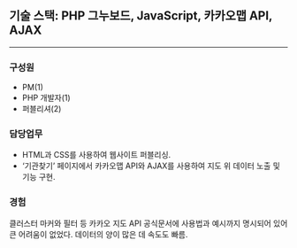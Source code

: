 ## 기술 스택: PHP 그누보드, JavaScript, 카카오맵 API, AJAX

---

### 구성원

- PM(1)
- PHP 개발자(1)
- 퍼블리셔(2)

### 담당업무

- HTML과 CSS를 사용하여 웹사이트 퍼블리싱.
- ‘기관찾기’ 페이지에서 카카오맵 API와 AJAX를 사용하여 지도 위 데이터 노출 및 기능 구현.

### 경험

클러스터 마커와 필터 등 카카오 지도 API 공식문서에 사용법과 예시까지 명시되어 있어 큰 어려움이 없었다.
데이터의 양이 많은 데 속도도 빠름.
